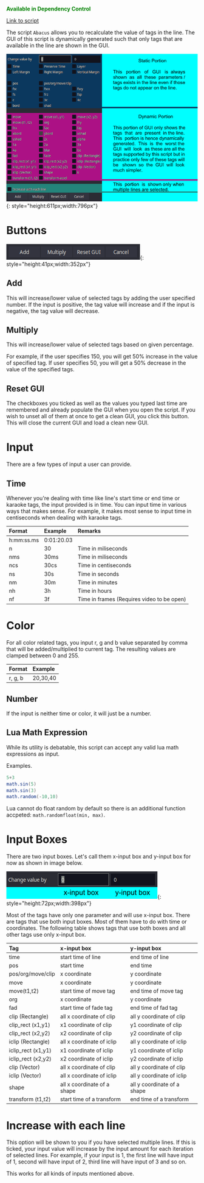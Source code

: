 <font color="green">**Available in Dependency Control**</font>

[Link to script](https://github.com/PhosCity/Aegisub-Scripts/blob/main/macros/phos.Abacus.moon)

The script `Abacus` allows you to recalculate the value of tags in the line. The GUI of this script is dynamically generated such that only tags that are available in the line are shown in the GUI.

![image](./assets/abacusGUI.png){: style="height:611px;width:796px"}

# Buttons

![image](./assets/abacusbuttons.png){: style="height:41px;width:352px"}

## Add

This will increase/lower value of selected tags by adding the user specified number. If the input is positive, the tag value will increase and if the input is negative, the tag value will decrease.

## Multiply

This will increase/lower value of selected tags based on given percentage.

For example, if the user specifies 150, you will get 50% increase in the value of specified tag. If user specifies 50, you will get a 50% decrease in the value of the specified tags.

## Reset GUI

The checkboxes you ticked as well as the values you typed last time are remembered and already populate the GUI when you open the script. If you wish to unset all of them at once to get a clean GUI, you click this button. This will close the current GUI and load a clean new GUI.

# Input

There are a few types of input a user can provide.

## Time

Whenever you're dealing with time like line's start time or end time or karaoke tags, the input provided is in time. You can input time in various ways that makes sense. For example, it makes most sense to input time in centiseconds when dealing with karaoke tags.

| Format     | Example    | Remarks                                    |
| :--------- | :--------- | :----------------------------------------- |
| h:mm:ss.ms | 0:01:20.03 |                                            |
| n          | 30         | Time in miliseconds                        |
| nms        | 30ms       | Time in miliseconds                        |
| ncs        | 30cs       | Time in centiseconds                       |
| ns         | 30s        | Time in seconds                            |
| nm         | 30m        | Time in minutes                            |
| nh         | 3h         | Time in hours                              |
| nf         | 3f         | Time in frames (Requires video to be open) |

# Color

For all color related tags, you input r, g and b value separated by comma that will be added/multiplied to current tag. The resulting values are clamped between 0 and 255.

| Format  | Example  |
| :------ | :------- |
| r, g, b | 20,30,40 |

## Number

If the input is neither time or color, it will just be a number.

## Lua Math Expression

While its utility is debatable, this script can accept any valid lua math expressions as input.

Examples.

```lua
5+3
math.sin(5)
math.sin(3)
math.random(-10,10)
```

Lua cannot do float random by default so there is an additional function accpeted: `math.randomfloat(min, max)`.

# Input Boxes

There are two input boxes. Let's call them x-input box and y-input box for now as shown in image below.

![image](./assets/abacusinputbox.png){: style="height:72px;width:398px"}

Most of the tags have only one parameter and will use x-input box. There are tags that use both input boxes. Most of them have to do with time or coordinates. The following table shows tags that use both boxes and all other tags use only x-input box.

| Tag                | x-input box                 | y-input box                 |
| :----------------- | :-------------------------- | :-------------------------- |
| time               | start time of line          | end time of line            |
| pos                | start time                  | end time                    |
| pos/org/move/clip  | x coordinate                | y coordinate                |
| move               | x coordinate                | y coordinate                |
| move(t1,t2)        | start time of move tag      | end time of move tag        |
| org                | x coordinate                | y coordinate                |
| fad                | start time of fade tag      | end time of fad tag         |
| clip (Rectangle)   | all x coordinate of clip    | all y coordinate of clip    |
| clip_rect (x1,y1)  | x1 coordinate of clip       | y1 coordinate of clip       |
| clip_rect (x2,y2)  | x2 coordinate of clip       | y2 coordinate of clip       |
| iclip (Rectangle)  | all x coordinate of iclip   | all y coordinate of iclip   |
| iclip_rect (x1,y1) | x1 coordinate of iclip      | y1 coordinate of iclip      |
| iclip_rect (x2,y2) | x2 coordinate of iclip      | y2 coordinate of iclip      |
| clip (Vector)      | all x coordinate of clip    | all y coordinate of clip    |
| iclip (Vector)     | all x coordinate of iclip   | all y coordinate of iclip   |
| shape              | all x coordinate of a shape | all y coordinate of a shape |
| transform (t1,t2)  | start time of a transform   | end time of a transform     |

# Increase with each line

This option will be shown to you if you have selected multiple lines. If this is ticked, your input value will increase by the input amount for each iteration of selected lines. For example, if your input is 1, the first line will have input of 1, second will have input of 2, third line will have input of 3 and so on.

This works for all kinds of inputs mentioned above.

